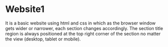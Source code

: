 # Website1
It is a basic website using html and css in which as the browser window gets wider or narrower, each section changes accordingly. The section title region is always positioned at the top right corner of the section no matter the view (desktop, tablet or mobile).
